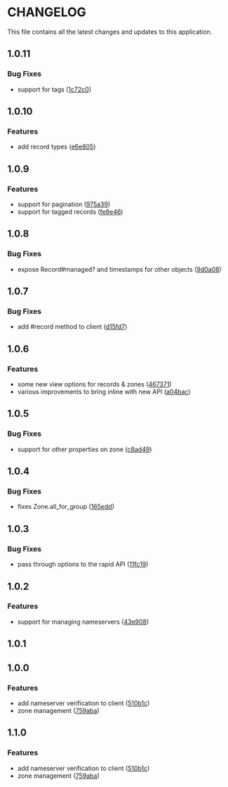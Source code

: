 # CHANGELOG

This file contains all the latest changes and updates to this application.

## 1.0.11

### Bug Fixes

- support for tags ([1c72c0](https://github.com/krystal/dennis-client/commit/1c72c01e5a952905ab51b1f68efa9b6c8a2df6fc))

## 1.0.10

### Features

- add record types ([e6e805](https://github.com/krystal/dennis-client/commit/e6e805c9fb2d9d73a40fd388d5d172cf51ef1e22))

## 1.0.9

### Features

- support for pagination ([975a39](https://github.com/krystal/dennis-client/commit/975a39ae60cb922cb629a00237a2f8020bfad449))
- support for tagged records ([fe8e46](https://github.com/krystal/dennis-client/commit/fe8e464696fa140bbdba33674c75186ad9c38836))

## 1.0.8

### Bug Fixes

- expose Record#managed? and timestamps for other objects ([9d0a08](https://github.com/krystal/dennis-client/commit/9d0a08ed9eabcd5360657b59507d0336a712ae93))

## 1.0.7

### Bug Fixes

- add #record method to client ([d15fd7](https://github.com/krystal/dennis-client/commit/d15fd7b6fae8a1cd74023b01969358ebe053ab15))

## 1.0.6

### Features

- some new view options for records & zones ([467371](https://github.com/krystal/dennis-client/commit/46737144591b18dba82d6054041324c3818c8372))
- various improvements to bring inline with new API ([a04bac](https://github.com/krystal/dennis-client/commit/a04bac1c9ad1ce2f04b38102693d5befc0c2b69b))

## 1.0.5

### Bug Fixes

- support for other properties on zone ([c8ad49](https://github.com/krystal/dennis-client/commit/c8ad4958c6bfff44c0a1adc5cfe591b921177f17))

## 1.0.4

### Bug Fixes

- fixes Zone.all_for_group ([165edd](https://github.com/krystal/dennis-client/commit/165eddaf8b77e19f9f38b71446445c75056af972))

## 1.0.3

### Bug Fixes

- pass through options to the rapid API ([11fc19](https://github.com/krystal/dennis-client/commit/11fc190cdec2ffb5e3a0a3b67eb14d6fca36d30b))

## 1.0.2

### Features

- support for managing nameservers ([43e908](https://github.com/krystal/dennis-client/commit/43e908545a5f67768c14c16a0cdfa154b6cfd64a))

## 1.0.1

## 1.0.0

### Features

- add nameserver verification to client ([510b1c](https://github.com/krystal/dennis-client/commit/510b1ccc8d8bf6c21107ccafaba86e28bd8b7740))
- zone management ([759aba](https://github.com/krystal/dennis-client/commit/759abae5b045ea4513c714af22a14e959acdb9c8))

## 1.1.0

### Features

- add nameserver verification to client ([510b1c](https://github.com/krystal/dennis-client/commit/510b1ccc8d8bf6c21107ccafaba86e28bd8b7740))
- zone management ([759aba](https://github.com/krystal/dennis-client/commit/759abae5b045ea4513c714af22a14e959acdb9c8))
